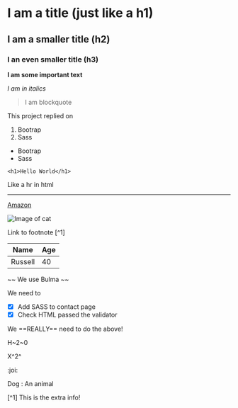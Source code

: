 # I am a title (just like a h1)

## I am a smaller title (h2)

### I an even smaller title (h3)

**I am some important text**

_I am in italics_

> I am blockquote

This project replied on

1. Bootrap
2. Sass

- Bootrap
- Sass

`<h1>Hello World</h1>`

Like a hr in html

---

[Amazon](https://amazon.com)

![Image of cat](https://icatcare.org/app/uploads/2018/07/Thinking-of-getting-a-cat.png)

Link to footnote [^1]

| Name    | Age |
| ------- | --- |
| Russell | 40  |

~~ We use Bulma ~~

We need to

- [x] Add SASS to contact page
- [x] Check HTML passed the validator

We ==REALLY== need to do the above!

H~2~0

X^2^

:joi:

Dog
: An animal

[^1] This is the extra info!

